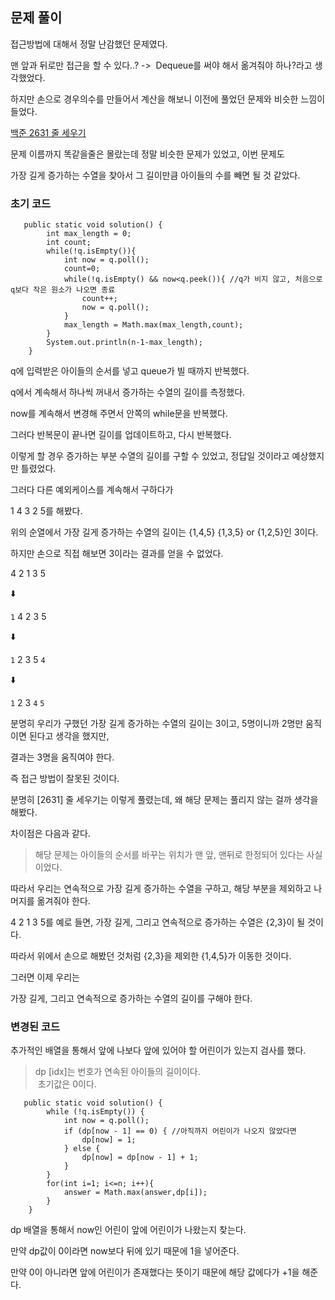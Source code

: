 ## 문제 풀이

접근방법에 대해서 정말 난감했던 문제였다.

맨 앞과 뒤로만 접근을 할 수 있다..? ->  Dequeue를 써야 해서 옮겨줘야 하나?라고 생각했었다.

하지만 손으로 경우의수를 만들어서 계산을 해보니 이전에 풀었던 문제와 비슷한 느낌이 들었다.


[백준 2631 줄 세우기](https://jja2han.tistory.com/368)

문제 이름까지 똑같을줄은 몰랐는데 정말 비슷한 문제가 있었고, 이번 문제도

가장 길게 증가하는 수열을 찾아서 그 길이만큼 아이들의 수를 빼면 될 것 같았다.

### 초기 코드

```
   public static void solution() {
        int max_length = 0;
        int count;
        while(!q.isEmpty()){
            int now = q.poll();
            count=0;
            while(!q.isEmpty() && now<q.peek()){ //q가 비지 않고, 처음으로 q보다 작은 원소가 나오면 종료
                count++;
                now = q.poll();
            }
            max_length = Math.max(max_length,count);
        }
        System.out.println(n-1-max_length);
    }
```

q에 입력받은 아이들의 순서를 넣고 queue가 빌 때까지 반복했다.

q에서 계속해서 하나씩 꺼내서 증가하는 수열의 길이를 측정했다.

now를 계속해서 변경해 주면서 안쪽의 while문을 반복했다.

그러다 반복문이 끝나면 길이를 업데이트하고, 다시 반복했다.

이렇게 할 경우 증가하는 부분 수열의 길이를 구할 수 있었고, 정답일 것이라고 예상했지만 틀렸었다.

그러다 다른 예외케이스를 계속해서 구하다가

1 4 3 2 5를 해봤다.

위의 순열에서 가장 길게 증가하는 수열의 길이는 {1,4,5} {1,3,5} or {1,2,5}인 3이다.

하지만 손으로 직접 해보면 3이라는 결과를 얻을 수 없었다.

4 2 1 3 5

⬇️

`1` 4 2 3 5

⬇️

`1` 2 3 5 `4`

⬇️

`1` 2 3 `4` `5`

분명히 우리가 구했던 가장 길게 증가하는 수열의 길이는 3이고, 5명이니까 2명만 움직이면 된다고 생각을 했지만,

결과는 3명을 움직여야 한다.

즉 접근 방법이 잘못된 것이다.

분명히 [2631] 줄 세우기는 이렇게 풀렸는데, 왜 해당 문제는 풀리지 않는 걸까 생각을 해봤다.

차이점은 다음과 같다.

> 해당 문제는 아이들의 순서를 바꾸는 위치가 맨 앞, 맨뒤로 한정되어 있다는 사실이었다.

따라서 우리는 연속적으로 가장 길게 증가하는 수열을 구하고, 해당 부분을 제외하고 나머지를 옮겨줘야 한다.

4 2 1 3 5를 예로 들면, 가장 길게, 그리고 연속적으로 증가하는 수열은 {2,3}이 될 것이다.

따라서 위에서 손으로 해봤던 것처럼 {2,3}을 제외한 {1,4,5}가 이동한 것이다.

그러면 이제 우리는

가장 길게, 그리고 연속적으로 증가하는 수열의 길이를 구해야 한다.

### 변경된 코드

추가적인 배열을 통해서 앞에 나보다 앞에 있어야 할 어린이가 있는지 검사를 했다.

> dp \[idx\]는 번호가 연속된 아이들의 길이이다.  
>  초기값은 0이다.

```
   public static void solution() {
        while (!q.isEmpty()) {
            int now = q.poll();
            if (dp[now - 1] == 0) { //아직까지 어린이가 나오지 않았다면
                dp[now] = 1;
            } else {
                dp[now] = dp[now - 1] + 1;
            }
        }
        for(int i=1; i<=n; i++){
            answer = Math.max(answer,dp[i]);
        }
    }
```

dp 배열을 통해서 now인 어린이 앞에 어린이가 나왔는지 찾는다.

만약 dp값이 0이라면 now보다 뒤에 있기 때문에 1을 넣어준다.

만약 0이 아니라면 앞에 어린이가 존재했다는 뜻이기 때문에 해당 값에다가 +1을 해준다.
